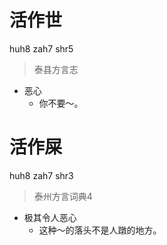 # 活作世
huh8 zah7 shr5
> 泰县方言志
- 恶心
  - 你不要～。

# 活作屎
huh8 zah7 shr3
> 泰州方言词典4
- 极其令人恶心
  - 这种～的落头不是人蹾的地方。

